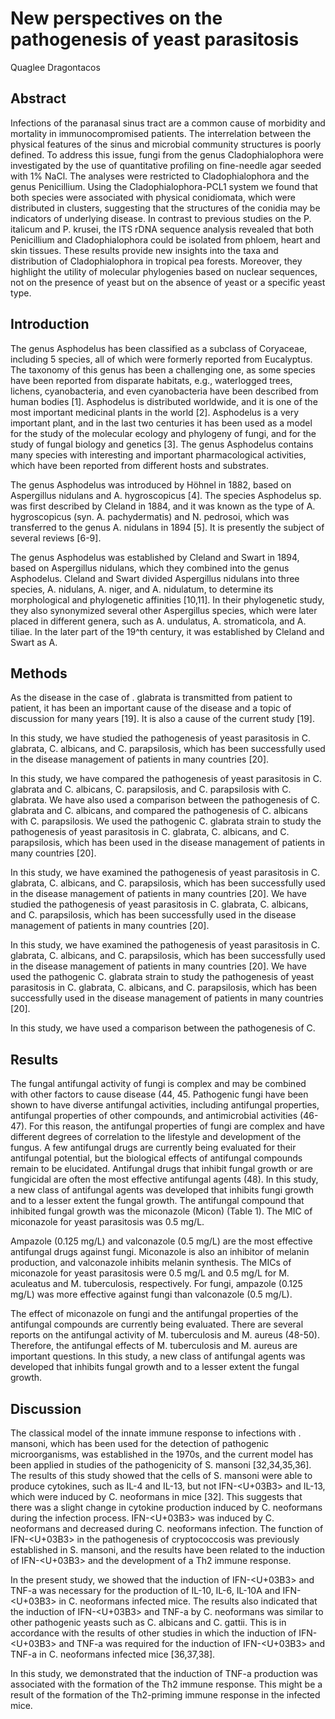 # New perspectives on the pathogenesis of yeast parasitosis
Quaglee Dragontacos


## Abstract
Infections of the paranasal sinus tract are a common cause of morbidity and mortality in immunocompromised patients. The interrelation between the physical features of the sinus and microbial community structures is poorly defined. To address this issue, fungi from the genus Cladophialophora were investigated by the use of quantitative profiling on fine-needle agar seeded with 1% NaCl. The analyses were restricted to Cladophialophora and the genus Penicillium. Using the Cladophialophora-PCL1 system we found that both species were associated with physical conidiomata, which were distributed in clusters, suggesting that the structures of the conidia may be indicators of underlying disease. In contrast to previous studies on the P. italicum and P. krusei, the ITS rDNA sequence analysis revealed that both Penicillium and Cladophialophora could be isolated from phloem, heart and skin tissues. These results provide new insights into the taxa and distribution of Cladophialophora in tropical pea forests. Moreover, they highlight the utility of molecular phylogenies based on nuclear sequences, not on the presence of yeast but on the absence of yeast or a specific yeast type.


## Introduction
The genus Asphodelus has been classified as a subclass of Coryaceae, including 5 species, all of which were formerly reported from Eucalyptus. The taxonomy of this genus has been a challenging one, as some species have been reported from disparate habitats, e.g., waterlogged trees, lichens, cyanobacteria, and even cyanobacteria have been described from human bodies [1]. Asphodelus is distributed worldwide, and it is one of the most important medicinal plants in the world [2]. Asphodelus is a very important plant, and in the last two centuries it has been used as a model for the study of the molecular ecology and phylogeny of fungi, and for the study of fungal biology and genetics [3]. The genus Asphodelus contains many species with interesting and important pharmacological activities, which have been reported from different hosts and substrates.

The genus Asphodelus was introduced by Höhnel in 1882, based on Aspergillus nidulans and A. hygroscopicus [4]. The species Asphodelus sp. was first described by Cleland in 1884, and it was known as the type of A. hygroscopicus (syn. A. pachydermatis) and N. pedrosoi, which was transferred to the genus A. nidulans in 1894 [5]. It is presently the subject of several reviews [6-9].

The genus Asphodelus was established by Cleland and Swart in 1894, based on Aspergillus nidulans, which they combined into the genus Asphodelus. Cleland and Swart divided Aspergillus nidulans into three species, A. nidulans, A. niger, and A. nidulatum, to determine its morphological and phylogenetic affinities [10,11]. In their phylogenetic study, they also synonymized several other Aspergillus species, which were later placed in different genera, such as A. undulatus, A. stromaticola, and A. tiliae. In the later part of the 19^th century, it was established by Cleland and Swart as A.


## Methods
As the disease in the case of . glabrata is transmitted from patient to patient, it has been an important cause of the disease and a topic of discussion for many years [19]. It is also a cause of the current study [19].

In this study, we have studied the pathogenesis of yeast parasitosis in C. glabrata, C. albicans, and C. parapsilosis, which has been successfully used in the disease management of patients in many countries [20].

In this study, we have compared the pathogenesis of yeast parasitosis in C. glabrata and C. albicans, C. parapsilosis, and C. parapsilosis with C. glabrata. We have also used a comparison between the pathogenesis of C. glabrata and C. albicans, and compared the pathogenesis of C. albicans with C. parapsilosis. We used the pathogenic C. glabrata strain to study the pathogenesis of yeast parasitosis in C. glabrata, C. albicans, and C. parapsilosis, which has been used in the disease management of patients in many countries [20].

In this study, we have examined the pathogenesis of yeast parasitosis in C. glabrata, C. albicans, and C. parapsilosis, which has been successfully used in the disease management of patients in many countries [20]. We have studied the pathogenesis of yeast parasitosis in C. glabrata, C. albicans, and C. parapsilosis, which has been successfully used in the disease management of patients in many countries [20].

In this study, we have examined the pathogenesis of yeast parasitosis in C. glabrata, C. albicans, and C. parapsilosis, which has been successfully used in the disease management of patients in many countries [20]. We have used the pathogenic C. glabrata strain to study the pathogenesis of yeast parasitosis in C. glabrata, C. albicans, and C. parapsilosis, which has been successfully used in the disease management of patients in many countries [20].

In this study, we have used a comparison between the pathogenesis of C.


## Results
The fungal antifungal activity of fungi is complex and may be combined with other factors to cause disease (44, 45. Pathogenic fungi have been shown to have diverse antifungal activities, including antifungal properties, antifungal properties of other compounds, and antimicrobial activities (46-47). For this reason, the antifungal properties of fungi are complex and have different degrees of correlation to the lifestyle and development of the fungus. A few antifungal drugs are currently being evaluated for their antifungal potential, but the biological effects of antifungal compounds remain to be elucidated. Antifungal drugs that inhibit fungal growth or are fungicidal are often the most effective antifungal agents (48). In this study, a new class of antifungal agents was developed that inhibits fungi growth and to a lesser extent the fungal growth. The antifungal compound that inhibited fungal growth was the miconazole (Micon) (Table 1). The MIC of miconazole for yeast parasitosis was 0.5 mg/L.

Ampazole (0.125 mg/L) and valconazole (0.5 mg/L) are the most effective antifungal drugs against fungi. Miconazole is also an inhibitor of melanin production, and valconazole inhibits melanin synthesis. The MICs of miconazole for yeast parasitosis were 0.5 mg/L and 0.5 mg/L for M. aculeatus and M. tuberculosis, respectively. For fungi, ampazole (0.125 mg/L) was more effective against fungi than valconazole (0.5 mg/L).

The effect of miconazole on fungi and the antifungal properties of the antifungal compounds are currently being evaluated. There are several reports on the antifungal activity of M. tuberculosis and M. aureus (48-50). Therefore, the antifungal effects of M. tuberculosis and M. aureus are important questions. In this study, a new class of antifungal agents was developed that inhibits fungal growth and to a lesser extent the fungal growth.


## Discussion
The classical model of the innate immune response to infections with . mansoni, which has been used for the detection of pathogenic microorganisms, was established in the 1970s, and the current model has been applied in studies of the pathogenicity of S. mansoni [32,34,35,36]. The results of this study showed that the cells of S. mansoni were able to produce cytokines, such as IL-4 and IL-13, but not IFN-<U+03B3> and IL-13, which were induced by C. neoformans in mice [32]. This suggests that there was a slight change in cytokine production induced by C. neoformans during the infection process. IFN-<U+03B3> was induced by C. neoformans and decreased during C. neoformans infection. The function of IFN-<U+03B3> in the pathogenesis of cryptococcosis was previously established in S. mansoni, and the results have been related to the induction of IFN-<U+03B3> and the development of a Th2 immune response.

In the present study, we showed that the induction of IFN-<U+03B3> and TNF-a was necessary for the production of IL-10, IL-6, IL-10A and IFN-<U+03B3> in C. neoformans infected mice. The results also indicated that the induction of IFN-<U+03B3> and TNF-a by C. neoformans was similar to other pathogenic yeasts such as C. albicans and C. gattii. This is in accordance with the results of other studies in which the induction of IFN-<U+03B3> and TNF-a was required for the induction of IFN-<U+03B3> and TNF-a in C. neoformans infected mice [36,37,38].

In this study, we demonstrated that the induction of TNF-a production was associated with the formation of the Th2 immune response. This might be a result of the formation of the Th2-priming immune response in the infected mice.
